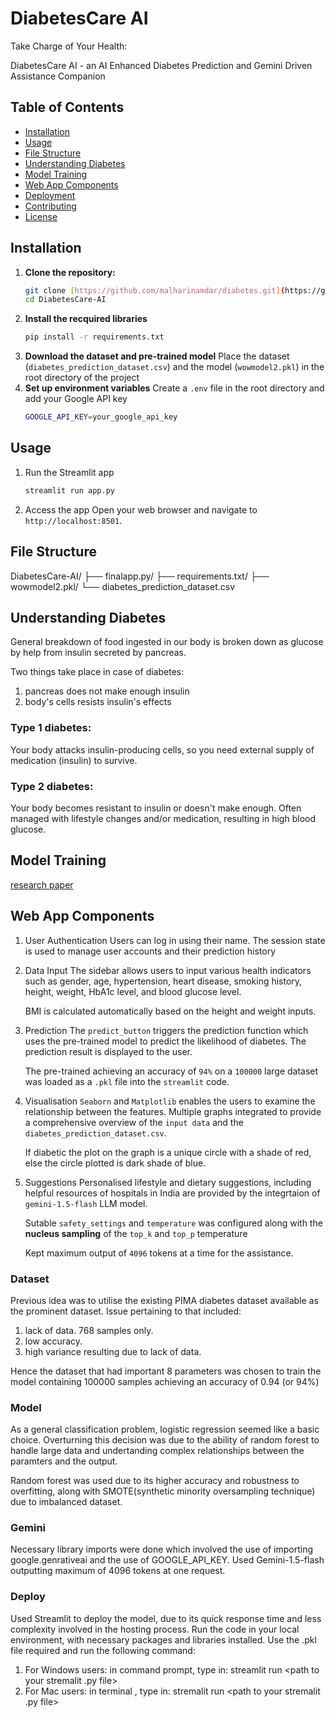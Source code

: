 # DiabetesCare AI 
Take Charge of Your Health: 

DiabetesCare AI - an AI Enhanced Diabetes Prediction and Gemini Driven Assistance Companion

## Table of Contents
- [Installation](#installation)
- [Usage](#usage)
- [File Structure](#file-structure)
- [Understanding Diabetes](#Understanding-Diabetes)
- [Model Training](#Model-Training)
- [Web App Components](#Web-App-Components)
- [Deployment](#deployment)
- [Contributing](#contributing)
- [License](#license)

## Installation
1. **Clone the repository:**
   ```bash
   git clone [https://github.com/malharinamdar/diabetes.git](https://github.com/malharinamdar/DiabetesCare-AI)
   cd DiabetesCare-AI
2. **Install the recquired libraries**
   ```bash
   pip install -r requirements.txt
3. **Download the dataset and pre-trained model**
   Place the dataset (`diabetes_prediction_dataset.csv`) and the model (`wowmodel2.pkl`) in the root directory of the project
4. **Set up environment variables**
   Create a `.env` file in the root directory and add your Google API key
   ```bash
   GOOGLE_API_KEY=your_google_api_key
## Usage
1. Run the Streamlit app
   ```bash
   streamlit run app.py
2. Access the app
   Open your web browser and navigate to `http://localhost:8501`.
## File Structure
DiabetesCare-AI/
├── finalapp.py/
├── requirements.txt/
├── wowmodel2.pkl/
└── diabetes_prediction_dataset.csv
## Understanding Diabetes

General breakdown of food ingested in our body is broken down as glucose by help from insulin secreted by pancreas.

Two things take place in case of diabetes:
1. pancreas does not make enough insulin
2. body's cells resists insulin's effects

### Type 1 diabetes:
Your body attacks insulin-producing cells, so you need external supply of medication (insulin) to survive.
### Type 2 diabetes: 
Your body becomes resistant to insulin or doesn't make enough. Often managed with lifestyle changes and/or medication, resulting in 
high blood glucose.
## Model Training 
<a href="https://ieeexplore.ieee.org/document/10128216">research paper</a>



## Web App Components
1. User Authentication
    Users can log in using their name.
    The session state is used to manage user accounts and their prediction history
2. Data Input
    The sidebar allows users to input various health indicators such as gender, age,
    hypertension, heart disease, smoking history, height, weight, HbA1c level, and blood glucose level.
   
    BMI is calculated automatically based on the height and weight inputs.
3.  Prediction
    The `predict_button` triggers the prediction function which uses the pre-trained model to predict the likelihood of diabetes.
    The prediction result is displayed to the user.
    
    The pre-trained achieving an accuracy of `94%` on a `100000` large dataset was loaded as a `.pkl` file
    into the `streamlit` code.
4. Visualisation
   `Seaborn` and `Matplotlib` enables the users to examine the relationship between the features.
   Multiple graphs integrated to provide a comprehensive overview of the `input data` and the `diabetes_prediction_dataset.csv`.

   If diabetic the plot on the graph is a unique circle with a shade of red, else the circle plotted is dark shade of blue.
5. Suggestions
   Personalised lifestyle and dietary suggestions, including helpful resources of hospitals in India are provided
   by the integrtaion of `gemini-1.5-flash` LLM model.

   Sutable `safety_settings` and `temperature` was configured along with the **nucleus sampling** of the
   `top_k` and `top_p` temperature

   Kept maximum output of `4096` tokens at a time for the assistance.
     





### Dataset

Previous idea was to utilise the existing PIMA diabetes dataset available as the 
prominent dataset. Issue pertaining to that included:

1. lack of data. 768 samples only.
2. low accuracy.
3. high variance resulting due to lack of data.

Hence the dataset that had important 8 parameters was chosen to train the model containing 100000 samples
achieving an accuracy of 0.94 (or 94%)

### Model

As a general classification problem, logistic regression seemed like a basic choice.
Overturning this decision was due to the ability of random forest to handle large data and undertanding 
complex relationships between the paramters and the output.

Random forest was used due to its higher accuracy and robustness to overfitting, 
along with SMOTE(synthetic minority oversampling technique) due to imbalanced dataset.

### Gemini
Necessary library imports were done which involved the use of importing google.genrativeai
and the use of GOOGLE_API_KEY.
Used Gemini-1.5-flash outputting maximum of 4096 tokens at one request.

### Deploy
Used Streamlit to deploy the model, due to its quick response time and less complexity involved in the
hosting process.
Run the code in your local environment, with necessary packages and libraries installed. Use the .pkl file
required and run the following command: 
1. For Windows users: in command prompt, type in:  streamlit run <path to your stremalit .py file>
2. For Mac users: in terminal , type in: stremalit run <path to your stremalit .py file>
